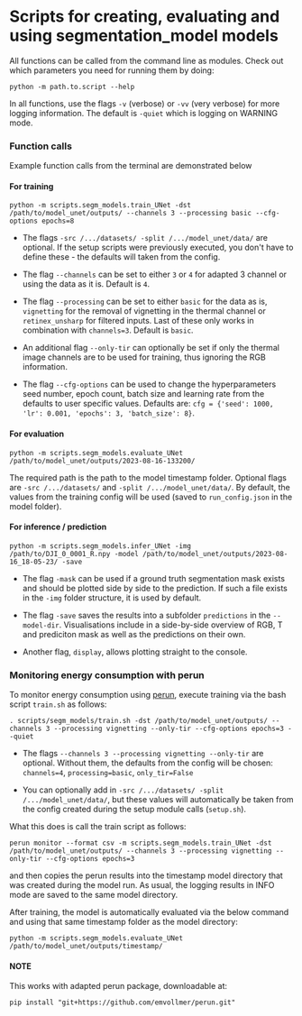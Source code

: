 # Scripts for creating, evaluating and using segmentation\_model models

All functions can be called from the command line as modules. Check out which parameters you need for running them by doing:
```
python -m path.to.script --help
```

In all functions, use the flags `-v` (verbose) or `-vv` (very verbose) for more logging information. The default is `-quiet` which is logging on WARNING mode.

### Function calls

Example function calls from the terminal are demonstrated below

#### For training

```
python -m scripts.segm_models.train_UNet -dst /path/to/model_unet/outputs/ --channels 3 --processing basic --cfg-options epochs=8
```

- The flags `-src /.../datasets/ -split /.../model_unet/data/` are optional. If the setup scripts were previously executed, you don't have to define these -  the defaults will taken from the config.

- The flag `--channels` can be set to either `3` or `4` for adapted 3 channel or using the data as it is. Default is `4`.

- The flag `--processing` can be set to either `basic` for the data as is, `vignetting` for the removal of vignetting in the thermal channel or `retinex_unsharp` for filtered inputs. Last of these only works in combination with `channels=3`. Default is `basic`.

- An additional flag `--only-tir` can optionally be set if only the thermal image channels are to be used for training, thus ignoring the RGB information.

- The flag `--cfg-options` can be used to change the hyperparameters seed number, epoch count, batch size and learning rate from the defaults to user specific values. Defaults are: `cfg = {'seed': 1000, 'lr': 0.001, 'epochs': 3, 'batch_size': 8}`.

#### For evaluation

```
python -m scripts.segm_models.evaluate_UNet /path/to/model_unet/outputs/2023-08-16-133200/
```
The required path is the path to the model timestamp folder. Optional flags are `-src /.../datasets/` and `-split /.../model_unet/data/`. By default, the values from the training config will be used (saved to `run_config.json` in the model folder).

#### For inference / prediction

```
python -m scripts.segm_models.infer_UNet -img /path/to/DJI_0_0001_R.npy -model /path/to/model_unet/outputs/2023-08-16_18-05-23/ -save
```

- The flag `-mask` can be used if a ground truth segmentation mask exists and should be plotted side by side to the prediction. If such a file exists in the `-img` folder structure, it is used by default.

- The flag `-save` saves the results into a subfolder `predictions` in the `--model-dir`. Visualisations include in a side-by-side overview of RGB, T and prediciton mask as well as the predictions on their own.

- Another flag, `display`, allows plotting straight to the console.


### Monitoring energy consumption with perun

To monitor energy consumption using [perun](https://github.com/Helmholtz-AI-Energy/perun), execute training via the bash script `train.sh` as follows:

```
. scripts/segm_models/train.sh -dst /path/to/model_unet/outputs/ --channels 3 --processing vignetting --only-tir --cfg-options epochs=3 --quiet
```

- The flags `--channels 3 --processing vignetting --only-tir` are optional. Without them, the defaults from the config will be chosen: `channels=4`, `processing=basic`, `only_tir=False`

- You can optionally add in `-src /.../datasets/ -split /.../model_unet/data/`, but these values will automatically be taken from the config created during the setup module calls (`setup.sh`).

What this does is call the train script as follows:
```
perun monitor --format csv -m scripts.segm_models.train_UNet -dst /path/to/model_unet/outputs/ --channels 3 --processing vignetting --only-tir --cfg-options epochs=3
```
and then copies the perun results into the timestamp model directory that was created during the model run. As usual, the logging results in INFO mode are saved to the same model directory.

After training, the model is automatically evaluated via the below command and using that same timestamp folder as the model directory:
```
python -m scripts.segm_models.evaluate_UNet /path/to/model_unet/outputs/timestamp/
```

#### NOTE

This works with adapted perun package, downloadable at:
```
pip install "git+https://github.com/emvollmer/perun.git"
```
